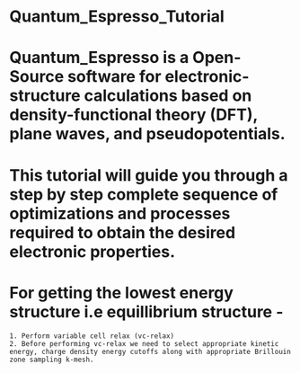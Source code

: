 # Quantum_Espresso_Tutorial
# Quantum_Espresso is a Open-Source software for electronic-structure calculations based on density-functional theory (DFT), plane waves, and pseudopotentials. 
# This tutorial will guide you through a step by step complete sequence of optimizations and processes required to obtain the desired electronic properties. 

# For getting the lowest energy structure i.e equillibrium structure - 
    1. Perform variable cell relax (vc-relax)
    2. Before performing vc-relax we need to select appropriate kinetic energy, charge density energy cutoffs along with appropriate Brillouin zone sampling k-mesh. 

